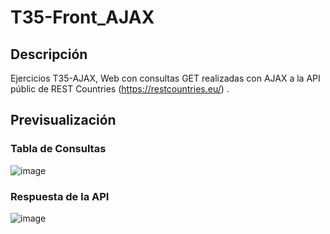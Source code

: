 # T35-Front_AJAX

## Descripción
Ejercicios T35-AJAX, Web con consultas GET realizadas con AJAX a la API públic de REST Countries (https://restcountries.eu/) .

## Previsualización
### Tabla de Consultas
![image](https://user-images.githubusercontent.com/9554810/108359529-65dcf000-71f0-11eb-8d55-63a95cde3b17.png)

### Respuesta de la API
![image](https://user-images.githubusercontent.com/9554810/108359864-cf5cfe80-71f0-11eb-860e-c44a98dc4091.png)
